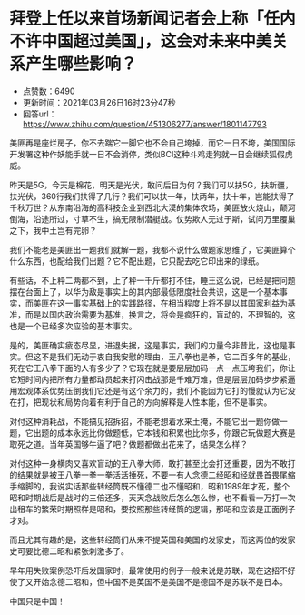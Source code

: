 # 拜登上任以来首场新闻记者会上称「任内不许中国超过美国」，这会对未来中美关系产生哪些影响？
- 点赞数：6490
- 更新时间：2021年03月26日16时23分47秒
- 回答url：https://www.zhihu.com/question/451306277/answer/1801147793
<body>
 <p data-pid="EFlRAZI9">美匪再是座烂房子，你不去踹它一脚它也不会自己垮掉，而它一日不垮，美国国际开发署这种作妖能手就一日不会消停，类似BCI这种斗鸡走狗就一日会继续狐假虎威。</p>
 <p data-pid="sYYkRXq6">昨天是5G，今天是棉花，明天是光伏，敢问后日为何？我们可以扶5G，扶新疆，扶光伏，360行我们扶得了几行？我们可以扶一年，扶两年，扶十年，岂能扶得了千秋万世？从东南沿海的高科技企业到西北大漠的集体农场，美匪放火烧山，颠河倒海，沿途所过，寸草不生，搞无限制潜艇战。仗势欺人无过于斯，试问万里覆巢之下，我中土岂有完卵？</p>
 <p data-pid="rP8gXoAk">我们不能老是美匪出一题我们就解一题，我都不说什么做题家思维了，它美匪算个什么东西，也配给我们出题？它不配出题，它只配去吃它印出来的绿纸。</p>
 <p data-pid="B1zTd_aC">有些话，不上秤二两都不到，上了秤一千斤都打不住，睡王这么说，已经是把问题摆在台面上了，以华为敌是事实上的其内部最低限度社会共识，这是一个基本事实，而美匪在这一事实基础上的实践路径，在相当程度上将不是以其国家利益为基准，而是以国内政治需要为基准，换言之，将会是疯狂的，盲动的，不理智的，这也是一个已经多次应验的基本事实。</p>
 <p data-pid="MQ61Lcmi">是的，美匪确实疲态尽显，进退失据，这是事实，我们的力量今非昔比，这也是事实。但这不是我们无动于衷自我安慰的理由，王八拳也是拳，它二百多年的基业，死在它王八拳下面的人有多少了？它现在就是要层层加码一点一点压垮我们，你让它短时间内把所有力量都动员起来打闪击战那是千难万难，但是层层加码步步紧逼用宏观体系优势压倒我们它还是有这个余力的，我们不能因为它打的慢就认为它没在打，把现状和局势向着有利于自己的方向解释是人性本能，但不是事实。</p>
 <p data-pid="UgZWVppz">对付这种消耗战，不能搞见招拆招，不能老想着水来土掩，不能它出一题你做一题，它出题的成本永远比你做题低，它本钱和积累也比你多，你跟它玩做题大赛是取死之道。当年英国够牛逼了吧？做题都做出花来了，结果怎么样？</p>
 <p data-pid="3SYWCUks">对付这种一身横肉又喜欢盲动的王八拳大师，敢打甚至比会打还重要，因为不敢打的结果就是被王八拳一拳一拳活活捶死，不要一有人念德二经昭和经就畏首畏尾缩手缩脚的，我说实话那些转经筒既不懂德二也不懂昭和，昭和1989年才死，整个昭和时期战后是战时的三倍还多，天天念战败后怎么怎么惨，也不看看一万打一次出租车的繁荣时期照样是昭和，要按照那些转经筒的逻辑，那昭和应该是正面例子才对。</p>
 <p data-pid="7tUJcUiB">而且尤其有趣的是，这些转经筒们从来不提英国和美国的发家史，而这两位的发家史可要比德二昭和紧张刺激多了。</p>
 <p data-pid="g3B_oaMx">早年用失败案例恐吓后发国家时，最常使用的例子一般来说是苏联，现在这招不好使了又开始念德二昭和，但中国不是英国不是美国不是德国不是苏联不是日本。</p>
 <p data-pid="KNzIH_9z">中国只是中国！</p>
</body>